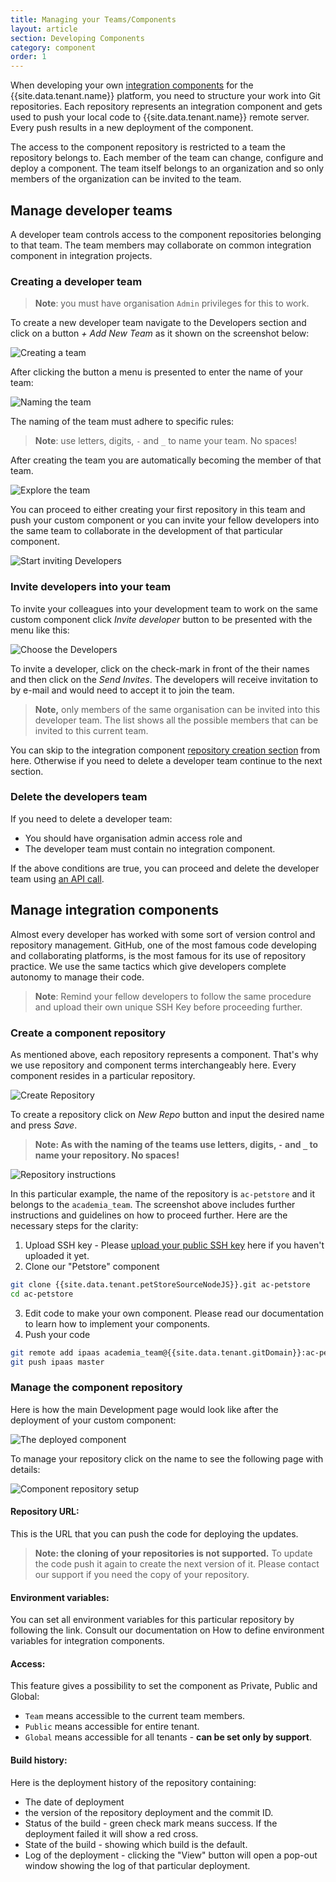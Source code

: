```yaml
---
title: Managing your Teams/Components
layout: article
section: Developing Components
category: component
order: 1
---
```


When developing your own [integration components](/getting-started/integration-component) for the {{site.data.tenant.name}} platform, you need to structure your work into Git repositories. Each repository represents an integration component and gets used to push your local code to {{site.data.tenant.name}} remote server. Every push results in a new deployment of the component.

The access to the component repository is restricted to a team the repository belongs to. Each member of the team can change, configure and deploy a component. The team itself belongs to an organization and so only members of the organization can be invited to the team.

## Manage developer teams

A developer team controls access to the component repositories belonging to that
team. The team members may collaborate on common integration component in integration projects.

### Creating a developer team

> **Note**: you must have organisation `Admin` privileges for this to work.

To create a new developer team navigate to the Developers section and click on a
button *+ Add New Team* as it shown on the screenshot below:

![Creating a team](/assets/img/developer-guide/team-repo/developer-team-1.png "Creating a team")

After clicking the button a menu is presented to enter the name of your team:

![Naming the team](/assets/img/developer-guide/team-repo/developer-team-2.png "Naming the team")

The naming of the team must adhere to specific rules:

> **Note**: use letters, digits, `-` and `_` to name your team. No spaces!

After creating the team you are automatically becoming the member of that team.

![Explore the team](/assets/img/developer-guide/team-repo/developer-team-3.png "Explore the team")

You can proceed to either creating your first repository in this team and push your
custom component or you can invite your fellow developers into the same team to
collaborate in the development of that particular component.

![Start inviting Developers](/assets/img/developer-guide/team-repo/developer-team-4.png "Start inviting Developers")

### Invite developers into your team

To invite your colleagues into your development team to work on the same custom
component click *Invite developer* button to be presented with the menu like this:

![Choose the Developers](/assets/img/developer-guide/team-repo/developer-team-5.png "Choose the Developers")

To invite a developer, click on the check-mark in front of the their names and then
click on the *Send Invites*. The developers will receive invitation to by e-mail
and would need to accept it to join the team.

> **Note,** only members of the same organisation can be invited into this developer team.
> The list shows all the possible members that can be invited to this current team.

You can skip to the integration component [repository creation section](#manage-integration-components)
from here. Otherwise if you need to delete a developer team continue to the next section.

### Delete the developers team

If you need to delete a developer team:
*   You should have organisation admin access role and
*   The developer team must contain no integration component.

If the above conditions are true, you can proceed and delete the developer team using [an API call]({{site.data.tenant.apiBaseUri}}/v2/docs/#delete-a-team).


## Manage integration components

Almost every developer has worked with some sort of version control and repository
management. GitHub, one of the most famous code developing and collaborating platforms,
is the most famous for its use of repository practice. We use the same tactics which
give developers complete autonomy to manage their code.

> **Note**: Remind your fellow developers to follow the same procedure and upload
> their own unique SSH Key before proceeding further.

### Create a component repository

As mentioned above, each repository represents a component. That's why we use
repository and component terms interchangeably here. Every component resides in
a particular repository.

![Create Repository](/assets/img/developer-guide/team-repo/developer-team-6.png "Create Repository")

To create a repository click on *New Repo* button and input the desired name and press *Save*.

> **Note: As with the naming of the teams use letters, digits, `-` and `_` to name your repository. No spaces!**

![Repository instructions](/assets/img/developer-guide/team-repo/developer-team-7.png "Repository instructions")

In this particular example, the name of the repository is `ac-petstore` and it
belongs to the `academia_team`. The screenshot above includes further instructions and
guidelines on how to proceed further. Here are the necessary steps for the clarity:

1.  Upload SSH key - Please [upload your public SSH key](ssh-keys) here if you haven't uploaded it yet.
2.  Clone our "Petstore" component
```sh
git clone {{site.data.tenant.petStoreSourceNodeJS}}.git ac-petstore
cd ac-petstore
```
3.  Edit code to make your own component. Please read our documentation to learn how to implement your components.
4.  Push your code
```sh
git remote add ipaas academia_team@{{site.data.tenant.gitDomain}}:ac-petstore.git
git push ipaas master
```

### Manage the component repository

Here is how the main Development page would look like after the deployment of your custom component:

![The deployed component](/assets/img/developer-guide/team-repo/developer-team-8.png "The deployed component")

To manage your repository click on the name to see the following page with details:

![Component repository setup](/assets/img/developer-guide/team-repo/developer-team-9.png "Component repository setup")

#### Repository URL:

This is the URL that you can push the code for deploying the updates.

> **Note: the cloning of your repositories is not supported.** To update the code
> push it again to create the next version of it. Please contact our support if
> you need the copy of your repository.

#### Environment variables:

You can set all environment variables for this particular repository by following the link. Consult our documentation on How to define environment variables for integration components.

#### Access:

This feature gives a possibility to set the component as Private, Public and Global:

*   `Team` means accessible to the current team members.
*   `Public` means accessible for entire tenant.
*   `Global` means accessible for all tenants - **can be set only by support**.

#### Build history:

Here is the deployment history of the repository containing:

*   The date of deployment
*   the version of the repository deployment and the commit ID.
*   Status of the build - green check mark means success. If the deployment failed it will show a red cross.
*   State of the build - showing which build is the default.
*   Log of the deployment - clicking the "View" button will open a pop-out window showing the log of that particular deployment.
